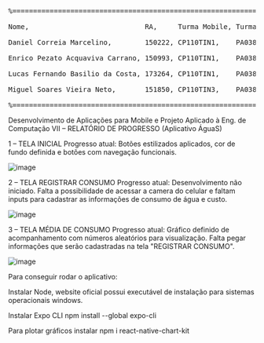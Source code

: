 <pre>
<br>%===============================================================
<br>Nome,                            RA,     Turma Mobile, Turma PA
<br>Daniel Correia Marcelino,        150222, CP110TIN1,    PA038TIN1
<br>Enrico Pezato Acquaviva Carrano, 150993, CP110TIN1,    PA038TIN1
<br>Lucas Fernando Basilio da Costa, 173264, CP110TIN1,    PA038TIN1
<br>Miguel Soares Vieira Neto,       151850, CP110TIN3,    PA038TIN3
<br>%===============================================================
</pre>

Desenvolvimento de Aplicações para Mobile e Projeto Aplicado à Eng. de Computação VII – RELATÓRIO DE PROGRESSO (Aplicativo ÁguaS)



1 – TELA INICIAL 
 Progresso atual: Botões estilizados aplicados, cor de fundo definida e botões com navegação funcionais. 

![image](https://user-images.githubusercontent.com/28276248/170159394-ffce401f-842a-4ab7-9c14-12aac2f3e72b.png)




2 – TELA REGISTRAR CONSUMO 
 Progresso atual: Desenvolvimento não iniciado.
 Falta a possibilidade de acessar a camera do celular e faltam inputs para cadastrar as informações de consumo de água e custo.

![image](https://user-images.githubusercontent.com/28276248/170159324-4fef1199-bf41-4ab1-ae8a-63b6ca3ecde6.png)





3 – TELA MÉDIA DE CONSUMO 
Progresso atual: Gráfico definido de acompanhamento com números aleatórios para visualização.
Falta pegar informações que serão cadastradas na tela "REGISTRAR CONSUMO".

![image](https://user-images.githubusercontent.com/28276248/170159440-b2863394-02ad-4821-b9da-f7285d7d0f30.png)



Para conseguir rodar o aplicativo:

Instalar Node, website oficial possui executável de instalação para sistemas operacionais windows.

Instalar Expo CLI
npm install --global expo-cli


Para plotar gráficos instalar
npm i react-native-chart-kit
